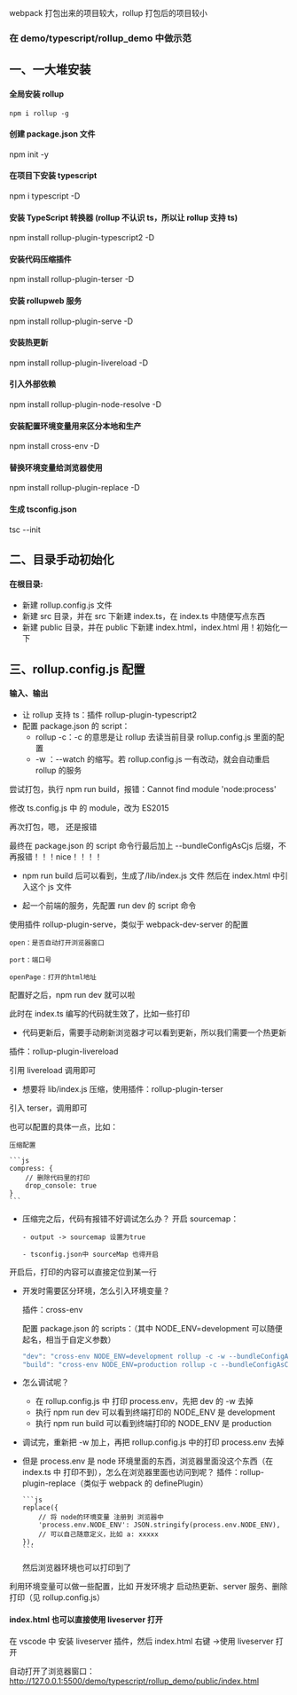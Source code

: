 webpack 打包出来的项目较大，rollup 打包后的项目较小

### 在 demo/typescript/rollup_demo 中做示范

## 一、一大堆安装

#### 全局安装 rollup

`npm i rollup -g`

#### 创建 package.json 文件

npm init -y

#### 在项目下安装 typescript

npm i typescript -D

#### 安装 TypeScript 转换器 (rollup 不认识 ts，所以让 rollup 支持 ts)

npm install rollup-plugin-typescript2 -D

#### 安装代码压缩插件

npm install rollup-plugin-terser -D

#### 安装 rollupweb 服务

npm install rollup-plugin-serve -D

#### 安装热更新

npm install rollup-plugin-livereload -D

#### 引入外部依赖

npm install rollup-plugin-node-resolve -D

#### 安装配置环境变量用来区分本地和生产

npm install cross-env -D

#### 替换环境变量给浏览器使用

npm install rollup-plugin-replace -D

#### 生成 tsconfig.json

tsc --init

## 二、目录手动初始化

#### 在根目录:

- 新建 rollup.config.js 文件
- 新建 src 目录，并在 src 下新建 index.ts，在 index.ts 中随便写点东西
- 新建 public 目录，并在 public 下新建 index.html，index.html 用！初始化一下

## 三、rollup.config.js 配置

#### 输入、输出

- 让 rollup 支持 ts：插件 rollup-plugin-typescript2
- 配置 package.json 的 script：
  - rollup -c：-c 的意思是让 rollup 去读当前目录 rollup.config.js 里面的配置
  - -w ：--watch 的缩写。若 rollup.config.js 一有改动，就会自动重启 rollup 的服务

尝试打包，执行 npm run build，报错：Cannot find module 'node:process'

修改 ts.config.js 中 的 module，改为 ES2015

再次打包，嗯， 还是报错

最终在 package.json 的 script 命令行最后加上 --bundleConfigAsCjs 后缀，不再报错！！！nice！！！！

- npm run build 后可以看到，生成了/lib/index.js 文件
  然后在 index.html 中引入这个 js 文件

- 起一个前端的服务，先配置 run dev 的 script 命令

使用插件 rollup-plugin-serve，类似于 webpack-dev-server 的配置

    open：是否自动打开浏览器窗口

    port：端口号

    openPage：打开的html地址

配置好之后，npm run dev 就可以啦

此时在 index.ts 编写的代码就生效了，比如一些打印

- 代码更新后，需要手动刷新浏览器才可以看到更新，所以我们需要一个热更新

插件：rollup-plugin-livereload

引用 livereload 调用即可

- 想要将 lib/index.js 压缩，使用插件：rollup-plugin-terser

引入 terser，调用即可

也可以配置的具体一点，比如：

    压缩配置

    ```js
    compress: {
        // 删除代码里的打印
        drop_console: true
    }
    ```

- 压缩完之后，代码有报错不好调试怎么办？
  开启 sourcemap：

      - output -> sourcemap 设置为true

      - tsconfig.json中 sourceMap 也得开启

开启后，打印的内容可以直接定位到某一行

- 开发时需要区分环境，怎么引入环境变量？

  插件：cross-env

  配置 package.json 的 scripts：（其中 NODE_ENV=development 可以随便起名，相当于自定义参数）

  ```js
  "dev": "cross-env NODE_ENV=development rollup -c -w --bundleConfigAsCjs",
  "build": "cross-env NODE_ENV=production rollup -c --bundleConfigAsCjs"
  ```

- 怎么调试呢？
  - 在 rollup.config.js 中 打印 process.env，先把 dev 的 -w 去掉
  - 执行 npm run dev 可以看到终端打印的 NODE_ENV 是 development
  - 执行 npm run build 可以看到终端打印的 NODE_ENV 是 production
- 调试完，重新把 -w 加上，再把 rollup.config.js 中的打印 process.env 去掉

- 但是 process.env 是 node 环境里面的东西，浏览器里面没这个东西（在 index.ts 中 打印不到），怎么在浏览器里面也访问到呢？
  插件：rollup-plugin-replace（类似于 webpack 的 definePlugin）

      ```js
      replace({
          // 将 node的环境变量 注册到 浏览器中
          'process.env.NODE_ENV': JSON.stringify(process.env.NODE_ENV),
          // 可以自己随意定义，比如 a: xxxxx
      }),
      ```

  然后浏览器环境也可以打印到了

利用环境变量可以做一些配置，比如 开发环境才 启动热更新、server 服务、删除打印（见 rollup.config.js）

#### index.html 也可以直接使用 liveserver 打开

在 vscode 中 安装 liveserver 插件，然后 index.html 右键 ->使用 liveserver 打开

自动打开了浏览器窗口：http://127.0.0.1:5500/demo/typescript/rollup_demo/public/index.html
